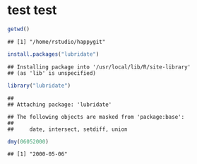 test test
================

``` r
getwd()
```

    ## [1] "/home/rstudio/happygit"

``` r
install.packages("lubridate")
```

    ## Installing package into '/usr/local/lib/R/site-library'
    ## (as 'lib' is unspecified)

``` r
library("lubridate")
```

    ## 
    ## Attaching package: 'lubridate'

    ## The following objects are masked from 'package:base':
    ## 
    ##     date, intersect, setdiff, union

``` r
dmy(06052000)
```

    ## [1] "2000-05-06"
